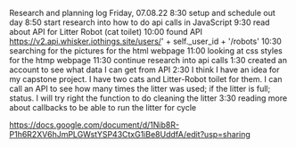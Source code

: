 Research and planning log
Friday, 07.08.22
8:30 setup and schedule out day
8:50 start research into how to do api calls in JavaScript
9:30 read about API for Litter Robot (cat toilet)
10:00 found API https://v2.api.whisker.iothings.site/users/' + self._user_id + '/robots'
10:30 searching for the pictures for the html webpage
11:00 looking at css styles for the htmp webpage
11:30 continue research into api calls
1:30 created an account to see what data I can get from API
2:30 I think I have an idea for my capstone project. I have two cats and Litter-Robot toilet for them. I can call an API to see how many times the litter was used; if the litter is full; status. I will try right the function to do cleaning the litter
3:30 reading more about callbacks to be able to run the litter for cycle


https://docs.google.com/document/d/1Nib8R-P1h6R2XV6hJmPLGWstYSP43CtxG1iBe8UddfA/edit?usp=sharing
